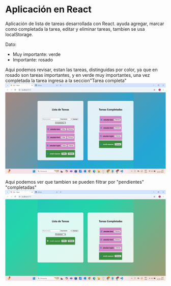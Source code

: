 # Aplicación en React

Aplicación de lista de tareas desarrollada con React. ayuda agregar, marcar como completada la tarea, editar y eliminar tareas, tambien se usa localStorage.

Dato: 
  - Muy importante: verde
  - Importante: rosado


Aqui podemos revisar, estan las tareas, distinguidas por color, ya que en rosado son tareas importantes, y en verde muy importantes, una vez completada la tarea ingresa a la seccion"Tarea completa"
![captura1](image-4.png)

Aqui podemos ver que tambien se pueden filtrar por "pendientes" "completadas"
![captura2](image-5.png)
